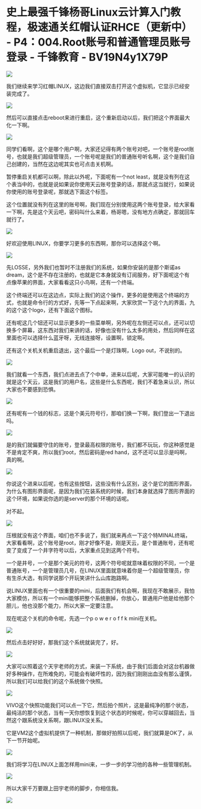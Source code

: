 # 史上最强千锋杨哥Linux云计算入门教程，极速通关红帽认证RHCE（更新中） - P4：004.Root账号和普通管理员账号登录 - 千锋教育 - BV19N4y1X79P

![](img/4e8d0b8105a861c61fe471f3477e6b08_0.png)

我们继续来学习红帽LINUX，这边我们直接双击打开这个虚拟机，它显示已经安装完成了。

![](img/4e8d0b8105a861c61fe471f3477e6b08_2.png)

然后可以直接点击reboot来进行重启，这个重新启动以后，我们把这个界面最大化一下啊。

![](img/4e8d0b8105a861c61fe471f3477e6b08_4.png)

同学们看啊，这个是哪个用户啊，大家还记得有两个账号对吧，一个账号是root账号，也就是我们超级管理员，一个账号呢是我们的普通账号听名啊，这个是我们自己创建的，当然在这边呢其实也可点击关机啊。

暂停重启关机都可以啊，除此以外呢，下面呢有一个not least，就是没有列在这个表当中的，也就是说如果说你使用天云账号登录的话，那就点这当就行，如果说你使用的账号登录呢，那就选下面这个标签。

这个位置就没有列在这里的账号啊，我们现在分别使用这两个账号登录，给大家看一下啊，先是这个天云吧，密码叫什么来着，杨哥嗯，没有地方点确定，那就回车就行了。



![](img/4e8d0b8105a861c61fe471f3477e6b08_6.png)

好欢迎使用LINUX，你要学习更多的东西啊，那你可以选择这个啊。

![](img/4e8d0b8105a861c61fe471f3477e6b08_8.png)

先LOSSE，另外我们也暂时不注册我们的系统，如果你安装的是那个斯诺as dream，这个是不存在注册的，也就是它本身就没有订阅服务，好下面呢这个有点像苹果的界面，大家看看这只小鸟啊，还有一个终端。

这个终端还可以在这边点，实际上我们的这个操作，更多的是使用这个终端的方式，也就是命令行的方式好，先等一下点起来啊，大家欣赏一下这个九的界面，九的这个这个logo，还有下面这个图标。

还有呢这几个钮还可以显示更多的一些菜单啊，另外呢在左侧还可以点，还可以切换多个屏幕，这东西对我们来讲的话，好像也没有什么太多的用处，然后同样在这里面也可以选择什么蓝牙呀，无线连接呀，设置啊，锁定啊。

还有这个关机关机重启退出，这个最后一个是灯珠啊，Logo out，不说别的。

![](img/4e8d0b8105a861c61fe471f3477e6b08_10.png)

我们就看一个东西，我们点进去点了个中单，进来以后呢，大家可能唯一的认识的就是这个天云，这是我们的用户名，这些是什么东西呢，我们不着急来认识，所以大家也不要感到恐惧。



![](img/4e8d0b8105a861c61fe471f3477e6b08_12.png)

还有呢有一个钱的标志，这是个美元符号行，那咱们换一下啊，我们登出一下退出吗。

![](img/4e8d0b8105a861c61fe471f3477e6b08_14.png)

是的我们就偏要守住的账号，登录最高权限的账号，我们都不玩玩，你这种感觉是不是肯定不爽，所以我们root，然后密码是red hand，这不还可以显示是吗啊，真的啊。



![](img/4e8d0b8105a861c61fe471f3477e6b08_16.png)

你说这个进来以后呢，也有这些按钮，这些没有什么区别，这个是它的图形界面，为什么有图形界面呢，是因为我们在装系统的时候，我们本身就选择了图形界面的这个环境，如果说你选的是server的那个环境的话呢。

对不起。

![](img/4e8d0b8105a861c61fe471f3477e6b08_18.png)

压根就没有这个界面，咱们也不多说了，我们就来再点一下这个特MINAL终端，大家看看啊，这个账号是root，刚才好像不是，刚是天云，是个普通账号，还有呢变了变成了一个井字符号以后，大家重点见到这两个符号。

一个是井号，一个是那个美元的符号，这两个符号呢就意味着权限的不同，一个是普通账号，一个是管理员几号，在LINUX里面就意味着你是一个超级管理员，你有生杀大选，有同学说那个开玩笑讲什么山库跑路啊。

说LINUX里面也有一个很重要的mini，后面我们有机会啊，我现在不敢展示，我怕大家模仿，所以有一个mini能够把整个系统删掉，你放心，普通用户他是给他那个胆儿，他也没那个能力，所以大家一定要注意。

现在呢这个关机的命令呢，先选一个p o w e r o f f k mini在关机。

![](img/4e8d0b8105a861c61fe471f3477e6b08_20.png)

然后点击好好好，那我们这个系统就装完了，好。

![](img/4e8d0b8105a861c61fe471f3477e6b08_22.png)

大家可以照着这个天宇老师的方式，来装一下系统，由于我们后面会对这台机器做好多种操作，在所难免的，可能会有破坏性的，因为我们刚刚出血没有那么谨慎，所以我们可以给我们的这个系统做个快照。



![](img/4e8d0b8105a861c61fe471f3477e6b08_24.png)

VIVO这个快照功能我们可以点一下它，然后拍个照片，这是最纯净的那个状态，最纯洁的那个状态，当有一天你想恢复到这个状态的时候呢，你可以穿越回去，当然这个跟系统没关系啊，跟LINUX没关系。

它是VM2这个虚拟机提供了一种机制，那做好拍照以后呢，我们就算是OK了，从下一节开始呢。

![](img/4e8d0b8105a861c61fe471f3477e6b08_26.png)

我们将学习在LINUX上面怎样用mini来，一步一步的学习他的各种一些管理机制。

![](img/4e8d0b8105a861c61fe471f3477e6b08_28.png)

所以大家千万要跟上田宇老师的脚步，你相信我。

![](img/4e8d0b8105a861c61fe471f3477e6b08_30.png)